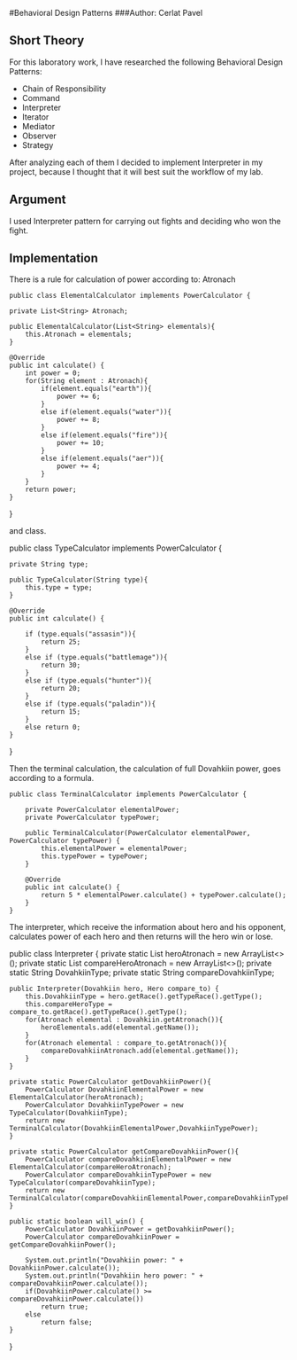 #Behavioral Design Patterns
###Author: Cerlat Pavel

## Short Theory

For this laboratory work, I have researched the following Behavioral Design Patterns:

   * Chain of Responsibility
   * Command
   * Interpreter
   * Iterator
   * Mediator
   * Observer
   * Strategy

After analyzing each of them I decided to implement Interpreter in my project, because I thought that it will best suit the workflow of my lab. 

## Argument

I used Interpreter pattern for carrying out fights and deciding who won the fight.

## Implementation 

There is a rule for calculation of power according to:
Atronach

    public class ElementalCalculator implements PowerCalculator {

    private List<String> Atronach;

    public ElementalCalculator(List<String> elementals){
        this.Atronach = elementals;
    }

    @Override
    public int calculate() {
        int power = 0;
        for(String element : Atronach){
            if(element.equals("earth")){
                power += 6;
            }
            else if(element.equals("water")){
                power += 8;
            }
            else if(element.equals("fire")){
                power += 10;
            }
            else if(element.equals("aer")){
                power += 4;
            }
        }
        return power;
    }
}

and class.

   public class TypeCalculator implements PowerCalculator {

    private String type;

    public TypeCalculator(String type){
        this.type = type;
    }

    @Override
    public int calculate() {

        if (type.equals("assasin")){
            return 25;
        }
        else if (type.equals("battlemage")){
            return 30;
        }
        else if (type.equals("hunter")){
            return 20;
        }
        else if (type.equals("paladin")){
            return 15;
        }
        else return 0;
    }
}

Then the terminal calculation, the calculation of full Dovahkiin power, goes according to a formula.

    public class TerminalCalculator implements PowerCalculator {
    
        private PowerCalculator elementalPower;
        private PowerCalculator typePower;
    
        public TerminalCalculator(PowerCalculator elementalPower, PowerCalculator typePower) {
            this.elementalPower = elementalPower;
            this.typePower = typePower;
        }
    
        @Override
        public int calculate() {
            return 5 * elementalPower.calculate() + typePower.calculate();
        }
    }    
    
The interpreter, which receive the information about hero and his opponent, calculates power of each hero and then returns will the hero win or lose.

   public class Interpreter {
    private static List<String> heroAtronach = new ArrayList<>();
    private static List<String> compareHeroAtronach = new ArrayList<>();
    private static String DovahkiinType;
    private static String compareDovahkiinType;

    public Interpreter(Dovahkiin hero, Hero compare_to) {
        this.DovahkiinType = hero.getRace().getTypeRace().getType();
        this.compareHeroType = compare_to.getRace().getTypeRace().getType();
        for(Atronach elemental : Dovahkiin.getAtronach()){
            heroElementals.add(elemental.getName());
        }
        for(Atronach elemental : compare_to.getAtronach()){
            compareDovahkiinAtronach.add(elemental.getName());
        }
    }

    private static PowerCalculator getDovahkiinPower(){
        PowerCalculator DovahkiinElementalPower = new ElementalCalculator(heroAtronach);
        PowerCalculator DovahkiinTypePower = new TypeCalculator(DovahkiinType);
        return new TerminalCalculator(DovahkiinElementalPower,DovahkiinTypePower);
    }

    private static PowerCalculator getCompareDovahkiinPower(){
        PowerCalculator compareDovahkiinElementalPower = new ElementalCalculator(compareHeroAtronach);
        PowerCalculator compareDovahkiinTypePower = new TypeCalculator(compareDovahkiinType);
        return new TerminalCalculator(compareDovahkiinElementalPower,compareDovahkiinTypePower);
    }

    public static boolean will_win() {
        PowerCalculator DovahkiinPower = getDovahkiinPower();
        PowerCalculator compareDovahkiinPower = getCompareDovahkiinPower();

        System.out.println("Dovahkiin power: " + DovahkiinPower.calculate());
        System.out.println("Dovahkiin hero power: " + compareDovahkiinPower.calculate());
        if(DovahkiinPower.calculate() >= compareDovahkiinPower.calculate())
            return true;
        else
            return false;
    }
}


